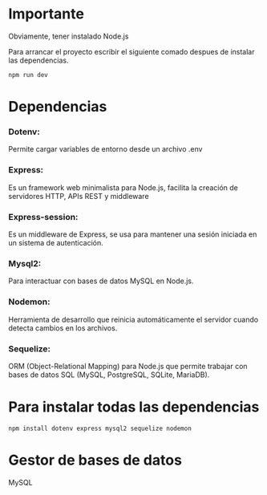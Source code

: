# Importante

Obviamente, tener instalado Node.js

Para arrancar el proyecto escribir el siguiente comado despues de instalar las dependencias.

    npm run dev
# Dependencias
### Dotenv: 
Permite cargar variables de entorno desde un archivo .env
### Express: 
Es un framework web minimalista para Node.js, facilita la creación de servidores HTTP, APIs REST y middleware
### Express-session: 
Es un middleware de Express, se usa para mantener una sesión iniciada en un sistema de autenticación.
### Mysql2: 
Para interactuar con bases de datos MySQL en Node.js.
### Nodemon: 
Herramienta de desarrollo que reinicia automáticamente el servidor cuando detecta cambios en los archivos.
### Sequelize: 
ORM (Object-Relational Mapping) para Node.js que permite trabajar con bases de datos SQL (MySQL, PostgreSQL, SQLite, MariaDB).

# Para instalar todas las dependencias 
    npm install dotenv express mysql2 sequelize nodemon
# Gestor de bases de datos

MySQL
